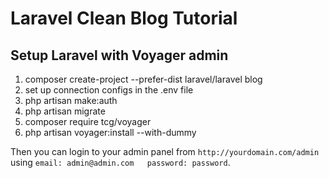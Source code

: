 # Laravel Clean Blog Tutorial
## Setup Laravel with Voyager admin
1. composer create-project --prefer-dist laravel/laravel blog
2. set up connection configs in the .env file
3. php artisan make:auth
4. php artisan migrate
5. composer require tcg/voyager
6. php artisan voyager:install --with-dummy

Then you can login to your admin panel from `http://yourdomain.com/admin` using `email: admin@admin.com   password: password`.